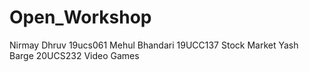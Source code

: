 # Open_Workshop
Nirmay Dhruv 19ucs061 
Mehul Bhandari 19UCC137 Stock Market
Yash Barge 20UCS232 Video Games